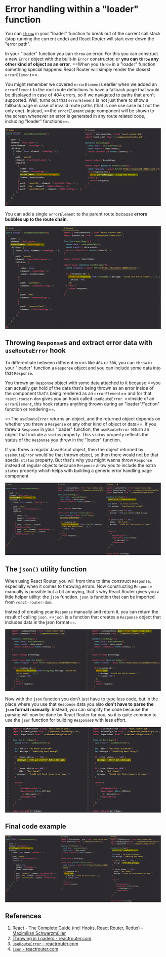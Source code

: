 # Error handling within a "loader" function

You can [`throw`](https://developer.mozilla.org/en-US/docs/Web/JavaScript/Reference/Statements/throw) in your "loader" function to break out of the current call stack (stop running the current code) and React Router will start over down the "error path".

In your "loader" function you can `throw` an error. For this you can construct a new `Error` object with the built-in `Error` constructor, or **you can `throw` any other kind of object as an error**. ==When you `throw` in a "loader" function something special happens: React Router will simply render the closest `errorElement`==. 

You might remember we covered `errorElement`s earlier when we added an `errorElement` to the root route definitions to have a fallback page that would be displayed in case of 404 errors, so if we navigated to paths that aren't supported. Well, turns out that `errorElement` is not just there to show a fallback page in case of invalid route paths (that is one use case but not the only one). Instead, ==the `errorElement` page component will be shown to the screen whenever an error is generated in any route related code, including "loader" functions==.

![Errors_with_loader_function1](../../img/Errors_with_loader_function1.jpg)

You can add a single `errorElement` to the parent route because **errors bubbles up to the route chain**.

![Errors_with_loader_function](../../img/Errors_with_loader_function.jpg)

## Throwing `Response`s and extract error data with `useRouteError` hook

To differentiate between different errors like `404` or `500`, you can `throw` in your "loader" function a `Response` object and you can include some data into that `Response`.

You thrown an `Response` object with some data attached to it because ==you can actually get hold of the data that's being thrown as an error inside of the component that's being rendered as an `errorElement`== and for that `react-router-dom` gives you an hook called `useRouteError`. ==Inside of an `errorElement`, this hook returns anything thrown during an "loader"/"action" function or rendering==.

==The `useRouteError` returns an object, and the returned object depends on whether you threw a `Response` or any other kind of object or data==. If you threw a `Response` in your "loader" function, the `useRouteError` return an object that include a `status` property. This `status` property reflects the status of the `Response` you threw in the "loader" function.

If you threw a regular JavaScript object, then the object returned by `useRouteError` would be that thrown object, so then there would not be that special `status` property. But that's why you might wanna throw `Response` instead of regular objects because `Response` allow you to include the extra `status` property which helps with building a generic error handling page component.

![Errors_with_loader_function2](../../img/Errors_with_loader_function2.jpg)

## The `json()` utility function

When using React Router, you will from time to time construct `Response`, especially when it comes to throwing errors. Now constructing `Response` manually is possible but a bit annoying, that's why React Router gives you a little helper utility: the `json` function. `json` is function that can be imported from `react-router-dom`.

Instead of creating your `Response` manually and return it, you can return the result of calling `json`. ==`json` is a function that creates a `Response` object that includes data in the json format==.

![Errors_with_loader_function3](../../img/Errors_with_loader_function3.jpg)

Now with the `json` function you don't just have to type less code, but in the place where you use that `Response` data you also **don't have to parse the `json` format manually**. Instead, you can simplify the code because the parsing will now be done by React Router for you, so it is quite common to use the `json` function for building `Response`s with less effort.

![Errors_with_loader_function4](../../img/Errors_with_loader_function4.jpg)

## Final code example

![Errors_with_loader_function5](../../img/Errors_with_loader_function5.jpg)

## References

1. [React - The Complete Guide (incl Hooks, React Router, Redux) - Maximilian Schwarzmüller](https://www.udemy.com/course/react-the-complete-guide-incl-redux/)
2. [Throwing in Loaders - reactrouter.com](https://reactrouter.com/en/main/route/loader#throwing-in-loaders)
3. [`useRouteError` - reactrouter.com](https://reactrouter.com/en/main/hooks/use-route-error)
4. [`json` - reactrouter.com](https://reactrouter.com/en/main/fetch/json)